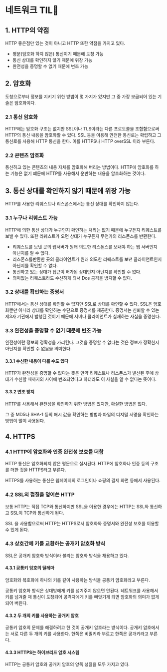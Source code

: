 # 네트워크 TIL🌟



## 1. HTTP의 약점

HTTP 좋은점만 있는 것이 아니고 HTTP 또한 약점을 가지고 있다.

- 평문(암호화 하지 않은) 통신이기 때문에 도청 가능
- 통신 상대를 확인하지 않기 때문에 위장 가능
- 완전성을 증명할 수 없기 때문에 변조 가능



## 2. 암호화

도청으로부터 정보를 지키기 위한 방법이 몇 가지가 있지만 그 중 가장 보급되어 있는 기술은 암호화이다.



### 2.1 통신 암호화

HTTP에는 암호화 구조는 없지만 SSL이나 TLS이라는 다른 프로토콜을 조합함으로써 HTTP의 통신 내용을 암호화할 수 있다. SSL 등을 이용해 안전한 통신로는 확립하고 그 통신로를 사용해 HTTP 통신을 한다. 이를 HTTPS나 HTTP overSSL 이라 부른다.



### 2.2 콘텐츠 암호화

통신하고 있는 콘텐츠의 내용 자체를 암호화해 버리는 방법이다. HTTP에 암호화를 하는 기능은 없기 떄문에 HTTP를 사용해서 운반하는 내용을 암호화하는 것이다.



## 3. 통신 상대를 확인하지 않기 때문에 위장 가능

HTTP를 사용한 리퀘스트나 리스폰스에서는 통신 상대를 확인하지 않는다.



### 3.1 누구나 리퀘스트 가능

HTTP에 의한 통신 상대가 누구인지 확인하는 처리는 없기 때문에 누구든지 리퀘스트를 보낼 수 있다. 또한 리퀘스트가 오면 상대가 누구든지 무언가의 리스폰스를 반환한다.

- 리퀘스트를 보낸 곳의 웹서버가 원래 의도한 리스폰스를 보내야 하는 웹 서버인지 아닌지를 알 수 없다.
- 리스폰스를반환한 곳의 클라이언트가 원래 의도한 리퀘스트를 보낸 클라이언트인지 아닌지를 확인할 수 없다.
- 통신하고 있는 상대가 접근이 허가된 상대인지 아닌지를 확인할 수 없다.
- 의미없는 리퀘스트라도 수신하게 되서 Dos 공격을 방지할 수 없다.



### 3.2 상대를 확인하는 증명서

HTTP에서는 통신 상대를 확인할 수 없지만 SSL로 상대를 확인할 수 있다. SSL은 암호화뿐만 아니라 상대를 확인하는 수단으로 증명서를 제공한다. 증명서는 신뢰할 수 있는 제3자 기관에서 발행된 것이기 때문에 서버나 클라이언트가 실재하는 사실을 증명한다.



### 3.3 완전성을 증명할 수 없기 때문에 변조 가능

완전성이란 정보의 정확성을 가리킨다. 그것을 증명할 수 없다는 것은 정보가 정확한지 아닌지를 확인할 수 없음을 의미한다.



#### 3.3.1 수신한 내용이 다를 수도 있다

HTTP가 완전성을 증명할 수 없다는 뜻은 만약 리퀘스트나 리스폰스가 발신된 후에 상대가 수신할 때까지의 사이에 변조되었다고 하더라도 이 사실을 알 수 없다는 뜻이다.



#### 3.3.2 변조 방지

HTTP를 사용해서 완전성을 확인하기 위한 방법은 있지만, 확실한 방법은 없다.

그 중 MD5나 SHA-1 등의 해시 값을 확인하는 방법과 파일의 디지털 서명을 확인하는 방법이 많이 사용된다.



## 4. HTTPS

### 4.1 HTTP에 암호화와 인증 완전성 보호를 더함

HTTP 통신은 암호화되지 않은 평문으로 실시된다. HTTP에 암호화나 인증 등의 구조를 더한 것을 HTTPS라고 부른다.

HTTPS를 사용하는 통신은 웹페이지의 로그인이나 쇼핑의 결제 화면 등에서 사용된다.



### 4.2 SSL의 껍질을 덮어쓴 HTTP

보통 HTTP는 직접 TCP와 통신하지만 SSL을 이용한 경우에는 HTTP는 SSL와 통신하고 SSL이 TCP와 통신하게 된다.

SSL 을 사용함으로써 HTTP는 HTTPS로서 암호화와 증명서와 완전성 보호를 이용할 수 있게 된다.



### 4.3 상호간에 키를 교환하는 공개키 암호화 방식

SSL은 공개키 암호화 방식이라 불리는 암호화 방식을 채용하고 있다.



#### 4.3.1 공통키 암호의 딜레마

암호화와 복호화에 하나의 키를 같이 사용하는 방식을 공통키 암호화라고 부른다.

공통키 암호화 방식은 상대방에게 키를 넘겨주지 않으면 안된다. 네트워크를 사용해서 키를 넘겨줄 때 통신이 도청되어 공격자에게 키를 빼앗기게 되면 암호화의 의미가 없게 되어 버린다.



#### 4.3.2 두 개의 키를 사용하는 공개키 암호

공통키 암호의 문제를 해결하려고 한 것이 공개키 암호라는 방식이다. 공개키 암호에서는 서로 다른 두 개의 키를 사용한다. 한쪽은 비밀키라 부르고 한쪽은 공개키라고 부른다.



#### 4.3.3 HTTPS는 하이브리드 암호 시스템

HTTP는 공통키 암호와 공개키 암호의 양쪽 성질을 모두 가지고 있다.


